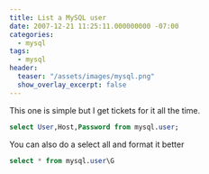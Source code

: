 ```yaml
---
title: List a MySQL user
date: 2007-12-21 11:25:11.000000000 -07:00
categories:
  - mysql
tags:
  - mysql
header:
  teaser: "/assets/images/mysql.png"
  show_overlay_excerpt: false
---
```

This one is simple but I get tickets for it all the time.

```sql
select User,Host,Password from mysql.user;
```

You can also do a select all and format it better

```sql
select * from mysql.user\G
```
